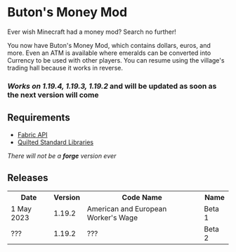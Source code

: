 # Buton's Money Mod

Ever wish Minecraft had a money mod? Search no further!

You now have Buton's Money Mod, which contains dollars, euros, and more. Even an ATM is available where emeralds can be converted into Currency to be used with other players. You can resume using the village's trading hall because it works in reverse.

### *Works on 1.19.4, 1.19.3, 1.19.2* and will be updated as soon as the next version will come

## Requirements

- <a href="https://modrinth.com/mod/fabric-api">Fabric API</a>
- <a href="https://modrinth.com/mod/qsl">Quilted Standard Libraries</a>

*There will not be a **forge** version ever*

## Releases

 <table>
  <tr>
    <th>Date</th>
    <th>Version</th>
    <th>Code Name</th>
    <th>Name</th>
  </tr>
  <tr>
    <td>1 May 2023</td>
    <td>1.19.2</td>
    <td>American and European Worker's Wage</td>
    <td>Beta 1</td>
  </tr>
  <tr>
    <td> ??? </td>
    <td>1.19.2</td>
    <td> ??? </td>
    <td>Beta 2</td>
  </tr>
</table> 
